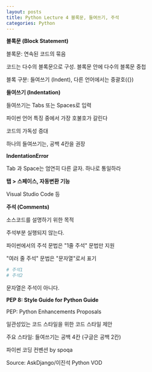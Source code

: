 ```yaml
---
layout: posts
title: Python Lecture 4 블록문, 들여쓰기, 주석
categories: Python
---
```


**블록문 (Block Statement)**

블록문: 연속된 코드의 묶음

코드는 다수의 블록문으로 구성. 블록문 안에 다수의 블록문 중첩

블록 구분: 들여쓰기 (Indent), 다른 언어에서는 중괄호({})


**들여쓰기 (Indentation)**

들여쓰기는 Tabs 또는 Spaces로 입력

파이썬 언어 특징 중에서 가장 호불호가 갈린다

코드의 가독성 증대

하나의 들여쓰기는, 공백 4칸을 권장

**IndentationError**

Tab 과 Space는 엄연히 다른 글자. 하나로 통일하라

**탭 > 스페이스, 자동변환 기능**

Visual Studio Code 등

**주석 (Comments)**

소스코드를 설명하기 위한 목적

주석부분 실행되지 않는다.

파이썬에서의 주석 문법은 "1줄 주석" 문법만 지원

"여러 줄 주석" 문법은 "문자열"로서 표기

```python
# 주석1
# 주석2
```

문자열은 주석이 아니다.

**PEP 8: Style Guide for Python Guide**

PEP: Python Enhancements Proposals

일관성있는 코드 스타일을 위한 코드 스타일 제안

주요 스타일: 들여쓰기는 공백 4칸 (구글은 공백 2칸)

파이썬 코딩 컨벤션 by spoqa



Source:  AskDjango/이진석 Python VOD